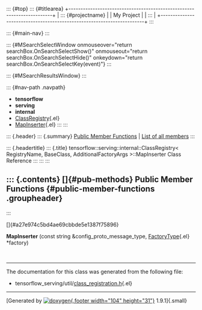 ::: {#top}
::: {#titlearea}
+-----------------------------------------------------------------------+
| ::: {#projectname}                                                    |
| My Project                                                            |
| :::                                                                   |
+-----------------------------------------------------------------------+
:::

::: {#main-nav}
:::

::: {#MSearchSelectWindow onmouseover="return searchBox.OnSearchSelectShow()" onmouseout="return searchBox.OnSearchSelectHide()" onkeydown="return searchBox.OnSearchSelectKey(event)"}
:::

::: {#MSearchResultsWindow}
:::

::: {#nav-path .navpath}
-   **tensorflow**
-   **serving**
-   **internal**
-   [ClassRegistry](classtensorflow_1_1serving_1_1internal_1_1ClassRegistry.html){.el}
-   [MapInserter](classtensorflow_1_1serving_1_1internal_1_1ClassRegistry_1_1MapInserter.html){.el}
:::
:::

::: {.header}
::: {.summary}
[Public Member Functions](#pub-methods) \| [List of all
members](classtensorflow_1_1serving_1_1internal_1_1ClassRegistry_1_1MapInserter-members.html)
:::

::: {.headertitle}
::: {.title}
tensorflow::serving::internal::ClassRegistry\< RegistryName, BaseClass,
AdditionalFactoryArgs \>::MapInserter Class Reference
:::
:::
:::

::: {.contents}
[]{#pub-methods} Public Member Functions {#public-member-functions .groupheader}
----------------------------------------
:::

[]{#a27e974c5bd4ae69cbbde5e1387f75896}  

**MapInserter** (const string &config\_proto\_message\_type,
[FactoryType](classtensorflow_1_1serving_1_1internal_1_1AbstractClassRegistrationFactory.html){.el}
\*factory)

 

------------------------------------------------------------------------

The documentation for this class was generated from the following file:

-   tensorflow\_serving/util/[class\_registration.h](class__registration_8h_source.html){.el}

------------------------------------------------------------------------

[Generated by [![doxygen](doxygen.svg){.footer width="104"
height="31"}](https://www.doxygen.org/index.html) 1.9.1]{.small}
